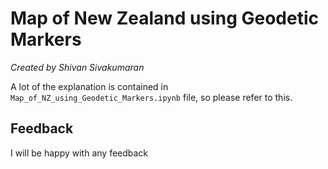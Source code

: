 # Map of New Zealand using Geodetic Markers

*Created by Shivan Sivakumaran*

A lot of the explanation is contained in `Map_of_NZ_using_Geodetic_Markers.ipynb` file, so please refer to this.

## Feedback

I will be happy with any feedback